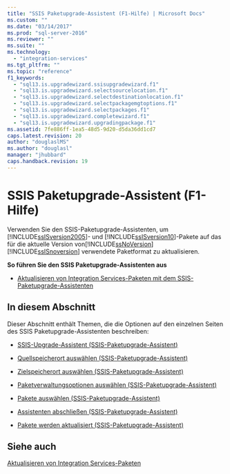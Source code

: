 ```yaml
---
title: "SSIS Paketupgrade-Assistent (F1-Hilfe) | Microsoft Docs"
ms.custom: ""
ms.date: "03/14/2017"
ms.prod: "sql-server-2016"
ms.reviewer: ""
ms.suite: ""
ms.technology: 
  - "integration-services"
ms.tgt_pltfrm: ""
ms.topic: "reference"
f1_keywords: 
  - "sql13.is.upgradewizard.ssisupgradewizard.f1"
  - "sql13.is.upgradewizard.selectsourcelocation.f1"
  - "sql13.is.upgradewizard.selectdestinationlocation.f1"
  - "sql13.is.upgradewizard.selectpackagemgtoptions.f1"
  - "sql13.is.upgradewizard.selectpackages.f1"
  - "sql13.is.upgradewizard.completewizard.f1"
  - "sql13.is.upgradewizard.upgradingpackage.f1"
ms.assetid: 7fe886ff-1ea5-48d5-9d20-d5da36dd1cd7
caps.latest.revision: 20
author: "douglaslMS"
ms.author: "douglasl"
manager: "jhubbard"
caps.handback.revision: 19
---
```

# SSIS Paketupgrade-Assistent (F1-Hilfe)
  Verwenden Sie den SSIS-Paketupgrade-Assistenten, um [!INCLUDE[ssISversion2005](../includes/ssisversion2005-md.md)]- und [!INCLUDE[ssISversion10](../includes/ssisversion10-md.md)]-Pakete auf das für die aktuelle Version von[!INCLUDE[ssNoVersion](../includes/ssnoversion-md.md)][!INCLUDE[ssISnoversion](../includes/ssisnoversion-md.md)] verwendete Paketformat zu aktualisieren.  
  
 **So führen Sie den SSIS Paketupgrade-Assistenten aus**  
  
-   [Aktualisieren von Integration Services-Paketen mit dem SSIS-Paketupgrade-Assistenten](../integration-services/install-windows/upgrade-integration-services-packages-using-the-ssis-package-upgrade-wizard.md)  
  
## In diesem Abschnitt  
 Dieser Abschnitt enthält Themen, die die Optionen auf den einzelnen Seiten des SSIS Paketupgrade-Assistenten beschreiben:  
  
-   [SSIS-Upgrade-Assistent &#40;SSIS-Paketupgrade-Assistent&#41;](../Topic/SSIS%20Upgrade%20Wizard%20\(SSIS%20Package%20Upgrade%20Wizard\).md)  
  
-   [Quellspeicherort auswählen &#40;SSIS-Paketupgrade-Assistent&#41;](../Topic/Select%20Source%20Location%20\(SSIS%20Package%20Upgrade%20Wizard\).md)  
  
-   [Zielspeicherort auswählen &#40;SSIS-Paketupgrade-Assistent&#41;](../Topic/Select%20Destination%20Location%20\(SSIS%20Package%20Upgrade%20Wizard\).md)  
  
-   [Paketverwaltungsoptionen auswählen &#40;SSIS-Paketupgrade-Assistent&#41;](../Topic/Select%20Package%20Management%20Options%20\(SSIS%20Package%20Upgrade%20Wizard\).md)  
  
-   [Pakete auswählen &#40;SSIS-Paketupgrade-Assistent&#41;](../Topic/Select%20Packages%20\(SSIS%20Package%20Upgrade%20Wizard\).md)  
  
-   [Assistenten abschließen &#40;SSIS-Paketupgrade-Assistent&#41;](../Topic/Complete%20the%20Wizard%20\(SSIS%20Package%20Upgrade%20Wizard\).md)  
  
-   [Pakete werden aktualisiert &#40;SSIS-Paketupgrade-Assistent&#41;](../Topic/Upgrading%20the%20Packages%20\(SSIS%20Package%20Upgrade%20Wizard\).md)  
  
## Siehe auch  
 [Aktualisieren von Integration Services-Paketen](../integration-services/install-windows/upgrade-integration-services-packages.md)  
  
  